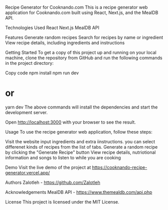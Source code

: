 Recipe Generator for Cooknando.com
This is a recipe generator web application for Cooknando.com built using React, Next.js, and the MealDB API.

Technologies Used
React
Next.js
MealDB API

Features
Generate random recipes
Search for recipes by name or ingredient
View recipe details, including ingredients and instructions

Getting Started
To get a copy of this project up and running on your local machine, clone the repository from GitHub and run the following commands in the project directory:

Copy code
npm install
npm run dev 
# or
yarn dev
The above commands will install the dependencies and start the development server.

Open [http://localhost:3000](http://localhost:3000) with your browser to see the result.

Usage
To use the recipe generator web application, follow these steps:

Visit the website
input ingredients and extra iinstructions.
you can select differenet kinds of recipes from the list of tabs.
Generate a random recipe by clicking the "Generate Recipe" button
View recipe details, nutriotional information and songs to listen to while you are cooking

Demo
Visit the live demo of the project at https://cooknando-recipe-generator.vercel.app/

Authors
Zalotleh - https://github.com/Zalotleh

Acknowledgements
MealDB API - https://www.themealdb.com/api.php

License
This project is licensed under the MIT License.
